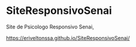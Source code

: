 # SiteResponsivoSenai
 Site de Psicologo Responsivo Senai,

 https://eriveltonssa.github.io/SiteResponsivoSenai/

